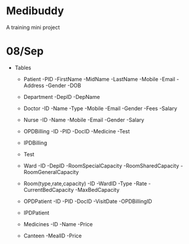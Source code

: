# Medibuddy
A training mini project

# 08/Sep
- Tables
  - Patient
    -PID
    -FirstName
    -MidName
    -LastName
    -Mobile
    -Email
    -Address
    -Gender
    -DOB


  - Department
    -DepID
    -DepName


  - Doctor
    -ID
    -Name
    -Type
    -Mobile
    -Email
    -Gender
    -Fees
    -Salary

  - Nurse
    -ID
    -Name
    -Mobile
    -Email
    -Gender
    -Salary

  - OPDBilling
    -ID
    -PID
    -DocID
    -Medicine
    -Test

  - IPDBilling

  - Test

  - Ward
    -ID
    -DepID
    -RoomSpecialCapacity
    -RoomSharedCapacity
    -RoomGeneralCapacity
  
  - Room(type,rate,capacity)
    -ID
    -WardID
    -Type
    -Rate
    -CurrentBedCapacity
    -MaxBedCapacity

  - OPDPatient
    -ID
    -PID
    -DocID
    -VisitDate
    -OPDBillingID

  - IPDPatient
  
  - Medicines
    -ID
    -Name
    -Price

  - Canteen
    -MealID
    -Price
